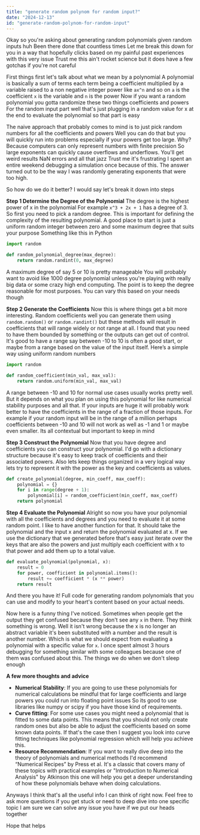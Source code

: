 ```yaml
---
title: "generate random polynom for random input?"
date: "2024-12-13"
id: "generate-random-polynom-for-random-input"
---
```


Okay so you're asking about generating random polynomials given random inputs huh Been there done that countless times Let me break this down for you in a way that hopefully clicks based on my painful past experiences with this very issue Trust me this ain't rocket science but it does have a few gotchas if you're not careful

First things first let's talk about what we mean by a polynomial A polynomial is basically a sum of terms each term being a coefficient multiplied by a variable raised to a non negative integer power like `ax^n` and so on `a` is the coefficient `x` is the variable and `n` is the power Now if you want a random polynomial you gotta randomize these two things coefficients and powers For the random input part well that's just plugging in a random value for x at the end to evaluate the polynomial so that part is easy

The naive approach that probably comes to mind is to just pick random numbers for all the coefficients and powers Well you can do that but you will quickly run into problems especially if your powers get too large. Why? Because computers can only represent numbers with finite precision So large exponents can quickly cause overflows and underflows. You'll get weird results NaN errors and all that jazz Trust me it's frustrating I spent an entire weekend debugging a simulation once because of this. The answer turned out to be the way I was randomly generating exponents that were too high.

So how do we do it better? I would say let's break it down into steps

**Step 1 Determine the Degree of the Polynomial**
The degree is the highest power of x in the polynomial For example `x^3 + 2x + 1` has a degree of 3. So first you need to pick a random degree. This is important for defining the complexity of the resulting polynomial. A good place to start is just a uniform random integer between zero and some maximum degree that suits your purpose Something like this in Python

```python
import random

def random_polynomial_degree(max_degree):
    return random.randint(0, max_degree)
```

A maximum degree of say 5 or 10 is pretty manageable You will probably want to avoid like 1000 degree polynomial unless you're playing with really big data or some crazy high end computing. The point is to keep the degree reasonable for most purposes. You can vary this based on your needs though

**Step 2 Generate the Coefficients**
Now this is where things get a bit more interesting. Random coefficients well you can generate them using `random.random()` or `random.randint()` but these methods will result in coefficients that will range widely or not range at all. I found that you need to have them bounded by something or the outputs can get out of control. It's good to have a range say between -10 to 10 is often a good start, or maybe from a range based on the value of the input itself. Here’s a simple way using uniform random numbers

```python
import random

def random_coefficient(min_val, max_val):
    return random.uniform(min_val, max_val)
```

A range between -10 and 10 for normal use cases usually works pretty well. But it depends on what you plan on using this polynomial for like numerical stability purposes and all that. If your inputs are huge it will probably work better to have the coefficients in the range of a fraction of those inputs. For example if your random input will be in the range of a million perhaps coefficients between -10 and 10 will not work as well as -1 and 1 or maybe even smaller. Its all contextual but important to keep in mind

**Step 3 Construct the Polynomial**
Now that you have degree and coefficients you can construct your polynomial. I'd go with a dictionary structure because it's easy to keep track of coefficients and their associated powers. Also lets keep things organized in a very logical way lets try to represent it with the power as the key and coefficients as values.

```python
def create_polynomial(degree, min_coeff, max_coeff):
    polynomial = {}
    for i in range(degree + 1):
        polynomial[i] = random_coefficient(min_coeff, max_coeff)
    return polynomial

```

**Step 4 Evaluate the Polynomial**
Alright so now you have your polynomial with all the coefficients and degrees and you need to evaluate it at some random point. I like to have another function for that. It should take the polynomial and the input x and return the polynomial evaluated at x. If we use the dictionary that we generated before that's easy just iterate over the keys that are also the powers and just multiply each coefficient with x to that power and add them up to a total value.

```python
def evaluate_polynomial(polynomial, x):
    result = 0
    for power, coefficient in polynomial.items():
        result += coefficient * (x ** power)
    return result
```
And there you have it! Full code for generating random polynomials that you can use and modify to your heart's content based on your actual needs.

Now here is a funny thing I've noticed. Sometimes when people get the output they get confused because they don't see any `x` in there. They think something is wrong. Well it isn't wrong because the x is no longer an abstract variable it's been substituted with a number and the result is another number. Which is what we should expect from evaluating a polynomial with a specific value for `x`. I once spent almost 3 hours debugging for something similar with some colleagues because one of them was confused about this. The things we do when we don't sleep enough

**A few more thoughts and advice**
* **Numerical Stability**: If you are going to use these polynomials for numerical calculations be mindful that for large coefficients and large powers you could run into floating point issues So its good to use libraries like numpy or scipy if you have those kind of requirements.
* **Curve fitting**: For some use cases you might need a polynomial that is fitted to some data points. This means that you should not only create random ones but also be able to adjust the coefficients based on some known data points. If that's the case then I suggest you look into curve fitting techniques like polynomial regression which will help you achieve this.
* **Resource Recommendation**: If you want to really dive deep into the theory of polynomials and numerical methods I'd recommend “Numerical Recipes” by Press et al. It's a classic that covers many of these topics with practical examples or "Introduction to Numerical Analysis" by Atkinson this one will help you get a deeper understanding of how these polynomials behave when doing calculations.

Anyways I think that's all the useful info I can think of right now. Feel free to ask more questions if you get stuck or need to deep dive into one specific topic I am sure we can solve any issue you have if we put our heads together

Hope that helps
